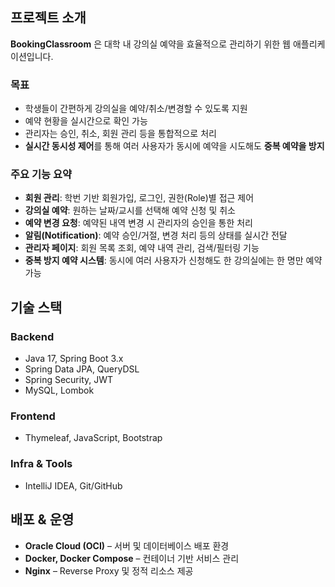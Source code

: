 ##  프로젝트 소개

**BookingClassroom** 은 대학 내 강의실 예약을 효율적으로 관리하기 위한 웹 애플리케이션입니다.  

###  목표
- 학생들이 간편하게 강의실을 예약/취소/변경할 수 있도록 지원  
- 예약 현황을 실시간으로 확인 가능  
- 관리자는 승인, 취소, 회원 관리 등을 통합적으로 처리  
- **실시간 동시성 제어**를 통해 여러 사용자가 동시에 예약을 시도해도 **중복 예약을 방지**  

###  주요 기능 요약
- **회원 관리**: 학번 기반 회원가입, 로그인, 권한(Role)별 접근 제어  
- **강의실 예약**: 원하는 날짜/교시를 선택해 예약 신청 및 취소  
- **예약 변경 요청**: 예약된 내역 변경 시 관리자의 승인을 통한 처리  
- **알림(Notification)**: 예약 승인/거절, 변경 처리 등의 상태를 실시간 전달  
- **관리자 페이지**: 회원 목록 조회, 예약 내역 관리, 검색/필터링 기능  
- **중복 방지 예약 시스템**: 동시에 여러 사용자가 신청해도 한 강의실에는 한 명만 예약 가능  

## 기술 스택

### Backend
- Java 17, Spring Boot 3.x  
- Spring Data JPA, QueryDSL  
- Spring Security, JWT  
- MySQL, Lombok  

### Frontend
- Thymeleaf, JavaScript, Bootstrap  

### Infra & Tools
- IntelliJ IDEA, Git/GitHub

##  배포 & 운영
- **Oracle Cloud (OCI)** – 서버 및 데이터베이스 배포 환경  
- **Docker, Docker Compose** – 컨테이너 기반 서비스 관리  
- **Nginx** – Reverse Proxy 및 정적 리소스 제공  

